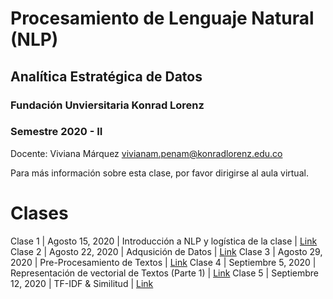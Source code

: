 # Procesamiento de Lenguaje Natural (NLP)
## Analítica Estratégica de Datos

### Fundación Unviersitaria Konrad Lorenz
### Semestre 2020 - II

Docente: Viviana Márquez [vivianam.penam@konradlorenz.edu.co](mailto:vivianam.penam@konradlorenz.edu.co)

Para más información sobre esta clase, por favor dirigirse al aula virtual.

# Clases

Clase 1 | Agosto 15, 2020 | Introducción a NLP y logística de la clase | [Link](http://vivianamarquez.com/NLP_Analitica_Estategica_Datos/Clases/Clase1/Clase1.html)
Clase 2 | Agosto 22, 2020 | Adqusición de Datos | [Link](http://vivianamarquez.com/NLP_Analitica_Estategica_Datos/Clases/Clase2/Clase2.html)
Clase 3 | Agosto 29, 2020 | Pre-Procesamiento de Textos | [Link](http://vivianamarquez.com/NLP_Analitica_Estategica_Datos/Clases/Clase3/Clase3.html)
Clase 4 | Septiembre 5, 2020 | Representación de vectorial de Textos (Parte 1) | [Link](http://vivianamarquez.com/NLP_Analitica_Estategica_Datos/Clases/Clase4/Clase4.html)
Clase 5 | Septiembre 12, 2020 | TF-IDF & Similitud | [Link](http://vivianamarquez.com/NLP_Analitica_Estategica_Datos/Clases/Clase5/Clase5.html)
